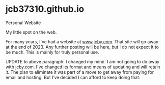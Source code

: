 # jcb37310.github.io
Personal Website

My little spot on the web.

For many years, I've had a website at www.jcby.com. That site will go away at the end of 2023. Any further posting will be here, but I do not expect it to be much. This is mainly for truly personal use.

UPDATE to above paragraph. I changed my mind. I am not going to do away with jcby.com. I've changed its format and means of updating and will retain it. The plan to eliminate it was part of a move to get away from paying for email and hosting. But I've decided I can afford to keep doing that. 
